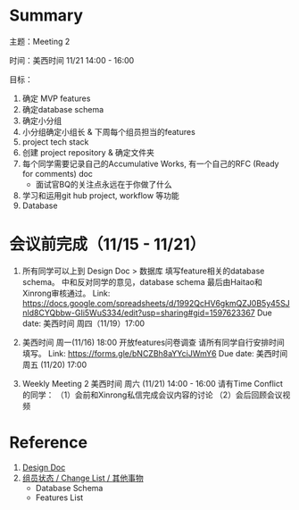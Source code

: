 # Summary
主题：Meeting 2

时间：美西时间 11/21 14:00 - 16:00

目标：
1. 确定 MVP features 
2. 确定database schema
3. 确定小分组
4. 小分组确定小组长 & 下周每个组员担当的features
5. project tech stack
7. 创建 project repository & 确定文件夹
8. 每个同学需要记录自己的Accumulative Works, 有一个自己的RFC (Ready for comments) doc
   * 面试官BQ的关注点永远在于你做了什么
9. 学习和运用git hub project, workflow 等功能
10. Database 

# 会议前完成（11/15 - 11/21）
1. 所有同学可以上到 Design Doc > 数据库 填写feature相关的database schema。
   中和反对同学的意见，database schema 最后由Haitao和Xinrong审核通过。
   Link: https://docs.google.com/spreadsheets/d/1992QcHV6gkmQZJ0B5y45SJnld8CYQbbw-GIi5WuS334/edit?usp=sharing#gid=1597623367
   Due date: 美西时间 周四（11/19）17:00

2. 美西时间 周一(11/16) 18:00 开放features问卷调查
   请所有同学自行安排时间填写。
   Link: https://forms.gle/bNCZBh8aYYciJWmY6
   Due date: 美西时间 周五 (11/20) 17:00

3. Weekly Meeting 2
   美西时间 周六 (11/21) 14:00 - 16:00
   请有Time Conflict的同学：
      （1）会前和Xinrong私信完成会议内容的讨论
      （2）会后回顾会议视频

# Reference
1. [Design Doc](https://docs.google.com/document/d/1-DcBUM5C133_LKRSqJHfKrMgn_DZwZKon8JT4nnUrpM/edit?usp=sharing)
2. [组员状态 / Change List / 其他事物](https://docs.google.com/spreadsheets/d/1992QcHV6gkmQZJ0B5y45SJnld8CYQbbw-GIi5WuS334/edit?usp=sharing)
   * Database Schema
   * Features List